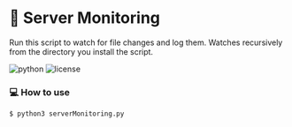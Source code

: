 # :eyes: Server Monitoring

Run this script to watch for file changes and log them. Watches recursively from the directory you install the script.

![python](https://img.shields.io/badge/python-3.x-green.svg) ![license](https://img.shields.io/badge/License-GPLv3-brightgreen.svg)

### :computer: How to use

`$ python3 serverMonitoring.py`
